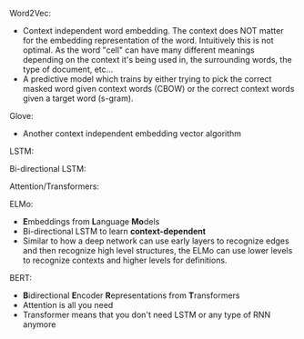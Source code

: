 Word2Vec:
- Context independent word embedding. The context does NOT matter for the embedding representation of the word. Intuitively this is not optimal. As the word "cell" can have many different meanings depending on the context it's being used in, the surrounding words, the type of document, etc...
- A predictive model which trains by either trying to pick the correct masked word given context words (CBOW) or the correct context words given a target word (s-gram). 

Glove:
- Another context independent embedding vector algorithm

LSTM:

Bi-directional LSTM:

Attention/Transformers: 

ELMo:
- **E**mbeddings from **L**anguage **Mo**dels
- Bi-directional LSTM to learn **context-dependent** 
- Similar to how a deep network can use early layers to recognize edges and then recognize high level structures, the ELMo can use lower levels to recognize contexts and higher levels for definitions. 

BERT:
- **B**idirectional **E**ncoder **R**epresentations from **T**ransformers
- Attention is all you need
- Transformer means that you don't need LSTM or any type of RNN anymore
